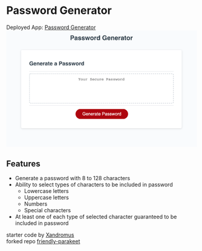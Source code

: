 # Password Generator
Deployed App: [Password Generator](https://highdynamics.github.io/password-generator)
![Picture of Password Generator Application](./assets/images/application.png)

## Features
- Generate a password with 8 to 128 characters
- Ability to select types of characters to be included in password
    - Lowercase letters
    - Uppercase letters
    - Numbers
    - Special characters
- At least one of each type of selected character guaranteed to be included in password

starter code by [Xandromus](https://github.com/Xandromus)  
forked repo [friendly-parakeet](https://github.com/coding-boot-camp/friendly-parakeet)